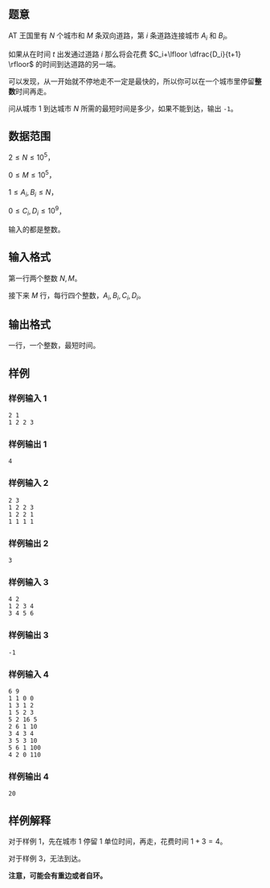 ## 题意

AT 王国里有 $N$ 个城市和 $M$ 条双向道路，第 $i$ 条道路连接城市 $A_i$ 和 $B_i$。

如果从在时间 $t$ 出发通过道路 $i$ 那么将会花费 $C_i+\lfloor \dfrac{D_i}{t+1} \rfloor$ 的时间到达道路的另一端。

可以发现，从一开始就不停地走不一定是最快的，所以你可以在一个城市里停留**整数**时间再走。

问从城市 $1$ 到达城市 $N$ 所需的最短时间是多少，如果不能到达，输出 `-1`。

## 数据范围

$2\le N\le 10^5$， 

$0\le M\le 10^5$，

$1\le A_i,B_i\le N$，

$0\le C_i,D_i\le 10^9$，

输入的都是整数。

## 输入格式

第一行两个整数 $N,M$。

接下来 $M$ 行，每行四个整数，$A_i,B_i,C_i,D_i$。

## 输出格式

一行，一个整数，最短时间。

## 样例

### 样例输入 1

```
2 1
1 2 2 3
```

### 样例输出 1

```
4
```

### 样例输入 2

```
2 3
1 2 2 3
1 2 2 1
1 1 1 1
```

### 样例输出 2

```
3
```

### 样例输入 3

```
4 2
1 2 3 4
3 4 5 6
```

### 样例输出 3

```
-1
```

### 样例输入 4

```
6 9
1 1 0 0
1 3 1 2
1 5 2 3
5 2 16 5
2 6 1 10
3 4 3 4
3 5 3 10
5 6 1 100
4 2 0 110
```

### 样例输出 4

```
20
```

## 样例解释

对于样例 1，先在城市 1 停留 1 单位时间，再走，花费时间 $1+3=4$。

对于样例 3，无法到达。

**注意，可能会有重边或者自环。**

